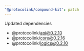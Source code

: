 ```yaml
---
'@protocolink/compound-kit': patch
---
```


Updated dependencies
- @protocolink/api@0.2.10
- @protocolink/core@0.2.16
- @protocolink/logics@0.2.10
